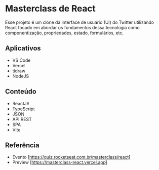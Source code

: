 # Masterclass de React
Esse projeto é um clone da interface de usuário (UI) do Twitter utilizando React focado em abordar os 
fundamentos dessa tecnologia como componentização, propriedades, estado, formulários, etc.

## Aplicativos
- VS Code
- Vercel
- tidraw
- NodeJS

## Conteúdo
- ReactJS
- TypeScript
- JSON
- API REST
- SPA
- Vite

## Referência
- Evento [https://quiz.rocketseat.com.br/masterclass/react]
- Preview [https://masterclass-react.vercel.app]
